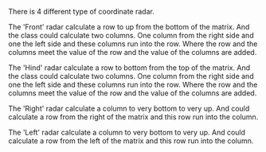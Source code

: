 There is 4 different type of coordinate radar. 

The 'Front' radar calculate a row to up from the bottom of the matrix.
And the class could calculate two columns. One column from the right side and one the left side and these columns run into the row.
Where the row and the columns meet the value of the row and the value of the columns are added.

The 'Hind' radar calculate a row to bottom from the top of the matrix.
And the class could calculate two columns. One column from the right side and one the left side and these columns run into the row.
Where the row and the columns meet the value of the row and the value of the columns are added.

The 'Right' radar calculate a column to very bottom to very up.
And could calculate a row from the right of the matrix and this row run into the column.

The 'Left' radar calculate a column to very bottom to very up.
And could calculate a row from the left of the matrix and this row run into the column. 
